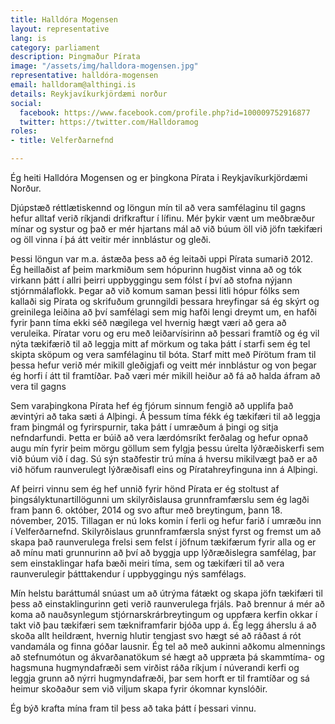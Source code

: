 ```yaml
---
title: Halldóra Mogensen
layout: representative
lang: is
category: parliament
description: Þingmaður Pírata
image: "/assets/img/halldora-mogensen.jpg"
representative: halldóra-mogensen
email: halldoram@althingi.is
details: Reykjavíkurkjördæmi norður
social:
  facebook: https://www.facebook.com/profile.php?id=100009752916877
  twitter: https://twitter.com/Halldoramog
roles:
- title: Velferðarnefnd

---
```

Ég heiti Halldóra Mogensen og er þingkona Pírata i Reykjavíkurkjördæmi Norður.

Djúpstæð réttlætiskennd og löngun mín til að vera samfélaginu til gagns hefur alltaf verið ríkjandi drifkraftur í lífinu. Mér þykir vænt um meðbræður mínar og systur og það er mér hjartans mál að við búum öll við jöfn tækifæri og öll vinna í þá átt veitir mér innblástur og gleði.

Þessi löngun var m.a. ástæða þess að ég leitaði uppi Pírata sumarið 2012. Ég heillaðist af þeim markmiðum sem hópurinn hugðist vinna að og tók virkann þátt í allri þeirri uppbyggingu sem fólst í því að stofna nýjann stjórnmálaflokk. Þegar að við komum saman þessi litli hópur fólks sem kallaði sig Pírata og skrifuðum grunngildi þessara hreyfingar sá ég skýrt og greinilega leiðina að því samfélagi sem mig hafði lengi dreymt um, en hafði fyrir þann tíma ekki séð nægilega vel hvernig hægt væri að gera að veruleika. Píratar voru og eru með leiðarvísirinn að þessari framtíð og ég vil nýta tækifærið til að leggja mitt af mörkum og taka þátt í starfi sem ég tel skipta sköpum og vera samfélaginu til bóta. Starf mitt með Pírötum fram til þessa hefur verið mér mikill gleðigjafi og veitt mér innblástur og von þegar ég horfi í átt til framtíðar. Það væri mér mikill heiður að fá að halda áfram að vera til gagns

Sem varaþingkona Pírata hef ég fjórum sinnum fengið að upplifa það ævintýri að taka sæti á Alþingi. Á þessum tíma fékk ég tækifæri til að leggja fram þingmál og fyrirspurnir, taka þátt í umræðum á þingi og sitja nefndarfundi. Þetta er búið að vera lærdómsríkt ferðalag og hefur opnað augu mín fyrir þeim mörgu göllum sem fylgja þessu úrelta lýðræðiskerfi sem við búum við í dag. Sú sýn staðfestir trú mína á hversu mikilvægt það er að við höfum raunverulegt lýðræðisafl eins og Píratahreyfinguna inn á Alþingi.

Af þeirri vinnu sem ég hef unnið fyrir hönd Pírata er ég stoltust af þingsályktunartillögunni um skilyrðislausa grunnframfærslu sem ég lagði fram þann 6. október, 2014 og svo aftur með breytingum, þann 18. nóvember, 2015. Tillagan er nú loks komin í ferli og hefur farið í umræðu inn í Velferðarnefnd. Skilyrðislaus grunnframfærsla snýst fyrst og fremst um að skapa það raunverulega frelsi sem felst í jöfnum tækifærum fyrir alla og er að mínu mati grunnurinn að því að byggja upp lýðræðislegra samfélag, þar sem einstaklingar hafa bæði meiri tíma, sem og tækifæri til að vera raunverulegir þátttakendur í uppbyggingu nýs samfélags.

Mín helstu baráttumál snúast um að útrýma fátækt og skapa jöfn tækifæri til þess að einstaklingurinn geti verið raunverulega frjáls. Það brennur á mér að koma að nauðsynlegum stjórnarskrárbreytingum og uppfæra kerfin okkar í takt við þau tækifæri sem tækniframfarir bjóða upp á. Ég legg áherslu á að skoða allt heildrænt, hvernig hlutir tengjast svo hægt sé að ráðast á rót vandamála og finna góðar lausnir. Ég tel að með aukinni aðkomu almennings að stefnumótun og ákvarðanatökum sé hægt að uppræta þá skammtíma- og hagsmuna hugmyndafræði sem virðist ráða ríkjum í núverandi kerfi og leggja grunn að nýrri hugmyndafræði, þar sem horft er til framtíðar og sá heimur skoðaður sem við viljum skapa fyrir ókomnar kynslóðir.

Ég býð krafta mína fram til þess að taka þátt í þessari vinnu.
